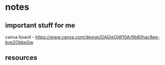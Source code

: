 # notes

## important stuff for me
canva board - https://www.canva.com/design/DAGieOjW10A/fIb80hac8ee-bve2ObbeGw

## resources

